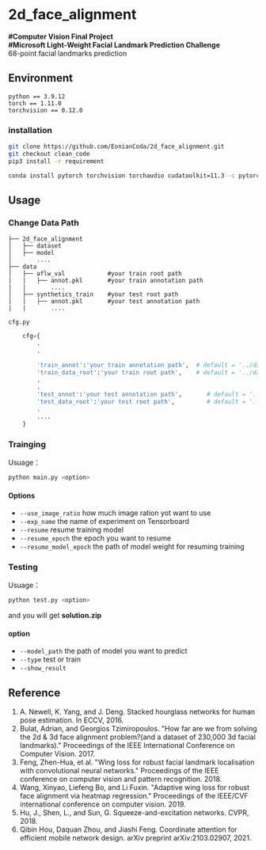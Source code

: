 # 2d_face_alignment
**#Computer Vision Final Project**<br>
**#Microsoft Light-Weight Facial Landmark Prediction Challenge**<br>
68-point facial landmarks prediction
## Environment
```
python == 3.9.12
torch == 1.11.0
torchvision == 0.12.0
```
### installation
```bash
git clone https://github.com/EonianCoda/2d_face_alignment.git
git checkout clean_code
pip3 install -r requirement
```
```bash
conda install pytorch torchvision torchaudio cudatoolkit=11.3 -c pytorch

```
## Usage
### Change Data Path
```
├── 2d_face_alignment
│   ├── dataset
│   ├── model
│       ....
├── data
│   ├── aflw_val            #your train root path
|   |   ├── annot.pkl       #your train annotation path
|   |       ....
│   ├── synthetics_train    #your test root path
|   |   ├── annot.pkl       #your test annotation path
|   |       ....

```
`cfg.py`
```PYTHON
    cfg={
        .
        .

        'train_annot':'your train annotation path',  # default = '../data/synthetics_train/annot.pkl'
        'train_data_root':'your train root path',    # default = '../data/synthetics_train'
        .
        .
        'test_annot':'your test annotation path',       # default = '../data/aflw_val/annot.pkl' 
        'test_data_root':'your test root path',         # default = '../data/aflw_val' 
        .
        ....
    }
```
### Trainging
Usuage：
```bash
python main.py <option>
```
#### Options
* `--use_image_ratio` how much image ration yot want to use
* `--exp_name`  the name of experiment on Tensorboard
* `--resume` resume training model
* `--resume_epoch` the epoch you want to resume
* `--resume_model_epoch` the path of model weight for resuming training
### Testing
Usuage：
```bash
python test.py <option>
```
and you will get **solution.zip**
#### option
* `--model_path` the path of model you want to predict 
* `--type` test or train
* `--show_result` 
## Reference
1. A. Newell, K. Yang, and J. Deng. Stacked hourglass networks for human pose estimation. In ECCV, 2016.
2. Bulat, Adrian, and Georgios Tzimiropoulos. "How far are we from solving the 2d & 3d face alignment problem?(and a dataset of 230,000 3d facial landmarks)." Proceedings of the IEEE International Conference on Computer Vision. 2017.
3. Feng, Zhen-Hua, et al. "Wing loss for robust facial landmark localisation with convolutional neural networks."      Proceedings of the IEEE conference on computer vision and pattern recognition. 2018.
4. Wang, Xinyao, Liefeng Bo, and Li Fuxin. "Adaptive wing loss for robust face alignment via heatmap regression." Proceedings of the IEEE/CVF international conference on computer vision. 2019. 
5. Hu, J., Shen, L., and Sun, G. Squeeze-and-excitation networks. CVPR, 2018.
6. Qibin Hou, Daquan Zhou, and Jiashi Feng. Coordinate attention for efficient mobile network design. arXiv preprint arXiv:2103.02907, 2021.

